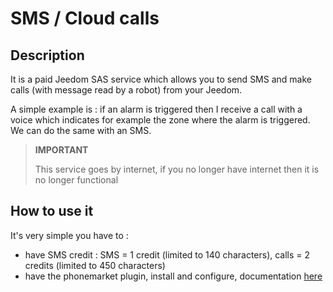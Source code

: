 # SMS / Cloud calls

## Description

It is a paid Jeedom SAS service which allows you to send SMS and make calls (with message read by a robot) from your Jeedom.

A simple example is : if an alarm is triggered then I receive a call with a voice which indicates for example the zone where the alarm is triggered. We can do the same with an SMS.

> **IMPORTANT**
>
> This service goes by internet, if you no longer have internet then it is no longer functional

## How to use it 

It's very simple you have to : 

- have SMS credit  : SMS = 1 credit (limited to 140 characters), calls = 2 credits (limited to 450 characters)
- have the phonemarket plugin, install and configure, documentation [here](https://jeedom.github.io/plugin-phonemarket/en_US/)